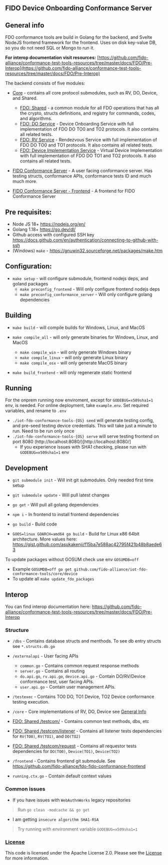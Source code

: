 FIDO Device Onboarding Conformance Server
-----

## General info

FDO conformance tools are build in Golang for the backend, and Svelte NodeJS frontend framework for the frontend. Uses on disk key-value DB, so you do not need SQL or Mongo to run it.

**For interop documentation visit resources:** [https://github.com/fido-alliance/conformance-test-tools-resources/tree/master/docs/FDO/Pre-Interop](https://github.com/fido-alliance/conformance-test-tools-resources/tree/master/docs/FDO/Pre-Interop)

The backend consists of five modules:
- [Core](https://github.com/fido-alliance/iot-fdo-conformance-tools/tree/main/core) - contains all core protocol submodules, such as RV, DO, Device, and Shared.
    + [FDO: Shared](https://github.com/fido-alliance/iot-fdo-conformance-tools/tree/main/core/shared) - a common module for all FDO operations that has all the crypto, structs definitions, and registry for commands, codes, and algorithms.
    + [FDO: DO Service](https://github.com/fido-alliance/iot-fdo-conformance-tools/tree/main/core/do) - Device Onboarding Service with full implementation of FDO DO TO0 and TO2 protocols. It also contains all related tests.
    + [FDO: RV Service](https://github.com/fido-alliance/iot-fdo-conformance-tools/tree/main/core/rv) - Rendezvous Service with full implementation of FDO DO TO0 and TO1 protocols. It also contains all related tests.
    + [FDO: Device Implementation Service](https://github.com/fido-alliance/iot-fdo-conformance-tools/tree/main/core/device) - Virtual Device Implementation with full implementation of FDO DO TO1 and TO2 protocols. It also contains all related tests.

- [FIDO Conformance Server](https://github.com/fido-alliance/iot-fdo-conformance-tools) - A user facing conformance server. Has testing structs, conformance APIs, conformance tests ID and much much more.
- [FIDO Conformance Server - Frontend](https://github.com/fido-alliance/iot-fdo-conformance-tools/tree/main/frontend) - A frontend for FIDO Conformance Server

## Pre requisites:

- Node JS 18+ https://nodejs.org/en/
- Golang 1.18+ https://go.dev/dl/
- Github access with configured SSH key https://docs.github.com/en/authentication/connecting-to-github-with-ssh
- (Windows) `make` - https://gnuwin32.sourceforge.net/packages/make.htm

## Configuration:

- `make setup` - will configure submodule, frontend nodejs deps, and goland packages
    - `make preconfig_frontend` - Will only configure frontend nodejs deps
    - `make preconfig_conformance_server` - Will only configure golang dependencies

## Building

- `make build` - will compile builds for Windows, Linux, and MacOS

- `make compile_all` - will only generate binaries for Windows, Linux, and MacOS
    - `make compile_win` - will only generate Windows binary
    - `make compile_linux` - will only generate Linux binary
    - `make compile_osx` - will only generate MacOS binary

- `make build_frontend` - will only regenerate static frontend

## Running

For the onprem running now enviroment, except for `GODEBUG=x509sha1=1` env, is needed.
For online deployment, take `example.env`. Set required variables, and rename to `.env`

- `./iot-fdo-conformance-tools-{OS} seed` will generate testing config, and pre-seed testing device credentials. This will take just a minute to run. Need to be run only once
- `./iot-fdo-conformance-tools-{OS} serve` will serve testing frontend on port 8080 (http://localhost:8080/)[http://localhost:8080/]
    - If you experience issues with SHA1 checking, please run with `GODEBUG=x509sha1=1` env

## Development

- `git submodule init` - Will init git submodules. Only needed first time setup
- `git submodule update` - Will pull latest changes

- `go get` - Will pull all golang dependencies
- `npm i` - In frontend to install frontend dependencies
- `go build` - Build code
- `GOOS=linux GOARCH=amd64 go build` - Build for Linux x86 64bit architecture. More values here: https://gist.github.com/asukakenji/f15ba7e588ac42795f421b48b8aede63

To update packages without GOSUM check use env `GOSUMDB=off`

 * Example `GOSUMDB=off go get github.com/fido-alliance/iot-fdo-conformance-tools/core/device`
 * To update all `make update_fdo_packages`

## Interop

You can find interop documentation here: https://github.com/fido-alliance/conformance-test-tools-resources/tree/master/docs/FDO/Pre-Interop

### Structure

- `/dbs` - Contains database structs and menthods. To see db entry structs see `*.structs.db.go`
- `/externalapi` - User facing APIs
    - `common.go` - Contains common request response methods
    - `server.go` - Contains all routing
    - `do.api.go`, `rv.api.go`, `device.api.go` - Contain DO/RV/Device conformance test, user facing APIs. 
    - `user.api.go` - Contain user management APIs. 

- `/testexec` - Contains TO0 DO, TO1 Device, TO2 Device conformance testing execution.

- `/core` - Core implementations of RV, DO, Device see [General Info](#general-info)

- [FDO: Shared /testcom/](https://github.com/fido-alliance/iot-fdo-conformance-tools/core/shared/testcom/) - Contains common test methods, dbs, etc
- [FDO: Shared /testcom/listener](https://github.com/fido-alliance/iot-fdo-conformance-tools/core/shared/testcom/listener) - Contains all listener tests dependencies for `RV(TO0)`, `RV(TO1)`, and `DO(TO2)`
- [FDO: Shared /testcom/request](https://github.com/fido-alliance/iot-fdo-conformance-tools/core/shared/testcom/request) - Contains all requestor tests dependencies for `DO(TO0)`, `Device(TO1)`, `Device(TO2)`

- `/frontend` - Contains frontend git submodule. See https://github.com/fido-alliance/fdo-fido-conformance-frontend

- `running.ctx.go` - Contain default context values

### Common issues

- If you have issues with `WebAuthnWorks` legacy repositories

> Run `go clean -modcache && go get`

 - I am getting `insecure algorithm SHA1-RSA`

> Try running with environment variable `GODEBUG=x509sha1=1`

 

### [License](LICENSE.md)

This code is licensed under the Apache License 2.0. Please see the [License](LICENSE.md) for more information.
